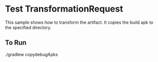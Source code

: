 # Test TransformationRequest

This sample shows how to transform the artifact.
It copies the build apk to the specified directory.

## To Run

./gradlew copydebugApks